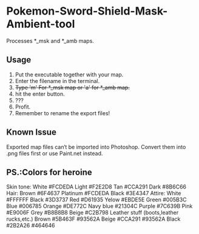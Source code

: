 # Pokemon-Sword-Shield-Mask-Ambient-tool
Processes *_msk and *_amb maps.
## Usage
1. Put the executable together with your map.
2. Enter the filename in the terminal.
3. ~~Type 'm' For *_msk map or 'a' for *_amb map.~~
4. hit the enter button.
5. ???
6. Profit.
7. Remember to rename the export files!
## Known Issue
Exported map files can‘t be imported into Photoshop.
Convert them into .png files first or use Paint.net instead.
## PS.:Colors for heroine
Skin tone:
White #FCDEDA
Light #F2E2D8
Tan #CCA291
Dark #8B6C66
Hair:
Brown #6F4637
Platinum #FCDEDA
Black #3E4347
Attire:
White #FFFFFF
Black #3D3737
Red #D61935
Yelow #EBDE5E
Green #005B3C
Blue #006785
Orange #DE772C
Navy blue #21304C
Purple #7C639B
Pink #E9006F
Grey #B8B8B8
Beige #C2B798
Leather stuff (boots,leather rucks,etc.) 
Brown #5B463F #93562A
Beige #CCA291 #93562A
Black #2B2A26  #464646
